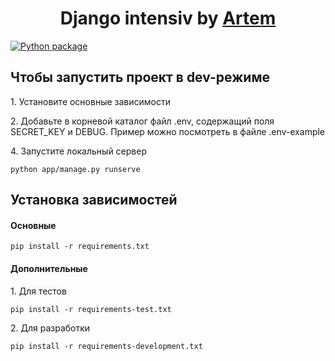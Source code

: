 <h1 align="center">Django intensiv by <a href="https://t.me/@artemstreeter" target="_blank">Artem</a> </h1>

[![Python package](https://github.com/ArtemVX/yandex_django/actions/workflows/python-package.yml/badge.svg)](https://github.com/ArtemVX/yandex_django/actions/workflows/python-package.yml)



<h2>Чтобы запустить проект в dev-режиме</h2>
<p>1. Установите основные зависимости </p>
<p>2. Добавьте в корневой каталог файл .env, содержащий поля SECRET_KEY и DEBUG. Пример можно посмотреть в файле .env-example</p>
<p>4. Запустите локальный сервер <pre><code>python app/manage.py runserve</code></pre></p>


<h2>Установка зависимостей</h2>

<h4>Основные</h4>
<pre><code>pip install -r requirements.txt</pre></code>

<h4>Дополнительные </h4>
<p>1. Для тестов <pre><code>pip install -r requirements-test.txt</pre></code></p>
<p>2. Для разработки <pre><code>pip install -r requirements-development.txt</pre></code></p>

